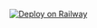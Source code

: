 [![Deploy on Railway](https://railway.app/button.svg)](https://railway.app/new/template?template=https%3A%2F%2Fgithub.com%2Fwinkxx%2Fmeta-railway&envs=PORT%2CApi_hash%2CApi_id%2CAria2_secret%2Cconf%2CError_user_info%2CRclone_share%2CRemote%2CTelegram_bot_api%2CTelegram_user_id%2CUpload&optionalEnvs=Error_user_info%2CRclone_share&PORTDesc=%E9%BB%98%E8%AE%A48868&Api_hashDesc=TG%E7%9A%84API-hash&Api_idDesc=TG%E7%9A%84API-id&Aria2_secretDesc=Aria2%E7%9A%84%E5%AF%86%E9%92%A5%E4%B9%9F%E6%98%AF%E7%99%BB%E5%BD%95%E5%AF%86%E9%92%A5&confDesc=rclone%E7%9A%84conf&Rclone_shareDesc=%E6%98%AF%E5%90%A6%E7%94%9F%E6%88%90%E5%88%86%E4%BA%AB%E9%93%BE%E6%8E%A5&RemoteDesc=%E4%B8%8A%E4%BC%A0%E7%9A%84rclone%E7%9B%98%E5%90%8D%E5%AD%97&Telegram_bot_apiDesc=tg-bot-token&Telegram_user_idDesc=TG%E7%94%A8%E6%88%B7ID&UploadDesc=%E4%B8%8A%E4%BC%A0%E5%9C%B0%E6%96%87%E4%BB%B6%E5%A4%B9%E5%90%8D%E5%AD%97&PORTDefault=8868&Error_user_infoDefault=%22%E4%BD%A0%E6%B2%A1%E6%9C%89%E4%BD%BF%E7%94%A8%E6%9D%83%E9%99%90%22&referralCode=dRpUXN)